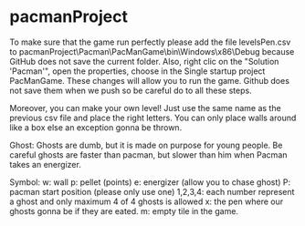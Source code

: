 # pacmanProject
To make sure that the game run perfectly please add the file levelsPen.csv to pacmanProject\Pacman\PacManGame\bin\Windows\x86\Debug
because GitHub does not save the current folder. Also, right clic on the "Solution 'Pacman'", open the properties, choose in the Single startup project PacManGame. These changes will allow you to run the game. Github does not save them when we push so be careful do to all these steps. 

Moreover, you can make your own level! Just use the same name as the previous csv file and place the right letters. You can only place walls around like a box else an exception gonna be thrown. 

Ghost:
Ghosts are dumb, but it is made on purpose for young people. Be careful ghosts are faster than pacman, but slower than him when Pacman takes an energizer.

Symbol:
w: wall
p: pellet (points)
e: energizer (allow you to chase ghost)
P: pacman start position (please only use one)
1,2,3,4: each number represent a ghost and only maximum 4 of 4 ghosts is allowed
x: the pen where our ghosts gonna be if they are eated.
m: empty tile in the game.

